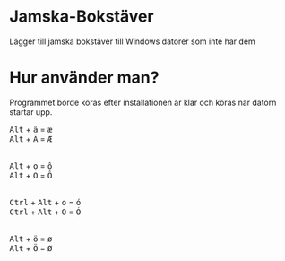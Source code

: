 # Jamska-Bokstäver
Lägger till jamska bokstäver till Windows datorer som inte har dem

# Hur använder man?
Programmet borde köras efter installationen är klar och köras när datorn startar upp.

<kbd>Alt</kbd> + <kbd>ä</kbd> = <kbd>æ</kbd><br>
<kbd>Alt</kbd> + <kbd>Ä</kbd> = <kbd>Æ</kbd><br><br>

<kbd>Alt</kbd> + <kbd>o</kbd> = <kbd>ô</kbd><br>
<kbd>Alt</kbd> + <kbd>O</kbd> = <kbd>Ô</kbd><br><br>

<kbd>Ctrl</kbd> + <kbd>Alt</kbd> + <kbd>o</kbd> = <kbd>ó</kbd><br>
<kbd>Ctrl</kbd> + <kbd>Alt</kbd> + <kbd>O</kbd> = <kbd>Ó</kbd><br><br>

<kbd>Alt</kbd> + <kbd>ö</kbd> = <kbd>ø</kbd><br>
<kbd>Alt</kbd> + <kbd>Ö</kbd> = <kbd>Ø</kbd><br><br>
